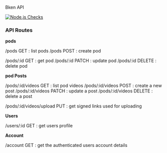 Bken API

[![Node.js Checks](https://github.com/bkenio/api/actions/workflows/checks.yml/badge.svg)](https://github.com/bkenio/api/actions/workflows/checks.yml)

### API Routes

**pods**

/pods GET : list pods
/pods POST : create pod

/pods/:id GET : get pod
/pods/:id PATCH : update pod
/pods/:id DELETE : delete pod

**pod Posts**

/pods/:id/videos GET : list pod videos
/pods/:id/videos POST : create a new post
/pods/:id/videos PATCH : update a post
/pods/:id/videos DELETE : delete a post

/pods/:id/videos/upload PUT : get signed links used for uploading

**Users**

/users/:id GET : get users profile

**Account**

/account GET : get the authenticated users account details
